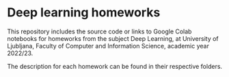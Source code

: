 # Deep learning homeworks

This repository includes the source code or links to Google Colab notebooks for homeworks from the subject Deep Learning, at University of Ljubljana, Faculty of Computer and Information Science, academic year 2022/23.

The description for each homework can be found in their respective folders.
